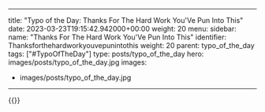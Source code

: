 
---
title: "Typo of the Day: Thanks For The Hard Work You'Ve Pun Into This"
date: 2023-03-23T19:15:42.942000+00:00
weight: 20
menu:
  sidebar:
    name: "Thanks For The Hard Work You'Ve Pun Into This"
    identifier: Thanksforthehardworkyouvepunintothis
    weight: 20
    parent: typo_of_the_day
tags: ["#TypoOfTheDay"]
type: posts/typo_of_the_day
hero: images/posts/typo_of_the_day.jpg
images:
- images/posts/typo_of_the_day.jpg
---


{{<fosstodon user="mariatta" id="110074196324767648">}}

